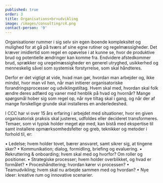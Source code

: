 ```yaml
---
published: true
order: 3
title: Organisations<br>udvikling
image: /images/consulting/c4.png
contact-person: '9'
---
```

Organisationer rummer i sig selv sin egen iboende kompleksitet og mulighed for at gå på tværs af sine egne rutiner og regelmæssigheder. Det kræver imidlertid som regel en opøvelse i at kunne se, hvor de produktive brud og potentielle ændringer kan komme fra. Endvidere afstedkommer brud, sprækker og uregelmæssigheder en generel utryghed, usikkerhed og menneskelig såvel som systemisk forstyrrelse, som skal håndteres.

Derfor er det vigtigt at vide, hvad man gør, hvordan man arbejder og, ikke mindst, hvor man vil hen, når man initierer organisatoriske forandringsprocesser og udviklingstiltag. Hvem skal med, hvordan skal folk ændre deres adfærd og vaner med henblik på hvad og hvornår? Mange spørgsmål hober sig som regel op, når nye tiltag skal i gang, og når der af mange forskellige grunde skal installeres en anderledeshed.

I CCC har vi over 15 års erfaring i arbejdet med situationer, hvor en given organisatorisk praksis skal justeres, udfoldes eller decideret transformeres. Temaer, som vi typisk holder meget øje med, kan bistå med ekspertise til samt installere opmærksomhedsfelter og greb, teknikker og metoder i forhold til, er:

•	Ledelse; hvem holder tovet, bærer ansvaret, samt sikrer sig, at tingene sker?
•	Kommunikation; dialog, formidling, briefing og evaluering.
•	Rekruttering & onboarding; hvem skal med og hvorfor? Om roller og positioner.
•	Strategiske processer; hvem holder overblikket, og hvad er formålet?
•	Proceshåndtering; hvordan kører vi processen?
•	Teamudvikling; hvem skal nu arbejde sammen med og hvordan?
•	Nye ideer: kreative rum og innovative scenarier.
